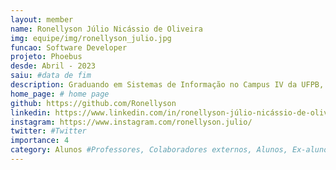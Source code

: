 ```yaml
---
layout: member
name: Ronellyson Júlio Nicássio de Oliveira
img: equipe/img/ronellyson_julio.jpg
funcao: Software Developer
projeto: Phoebus 
desde: Abril - 2023
saiu: #data de fim
description: Graduando em Sistemas de Informação no Campus IV da UFPB, em Rio Tinto-PB. Tenho interesse em desenvolvimento Java back-end e desenvolvimento mobile.
home_page: # home page
github: https://github.com/Ronellyson
linkedin: https://www.linkedin.com/in/ronellyson-júlio-nicássio-de-oliveira-4481b61a2
instagram: https://www.instagram.com/ronellyson.julio/
twitter: #Twitter
importance: 4
category: Alunos #Professores, Colaboradores externos, Alunos, Ex-alunos
---
```

